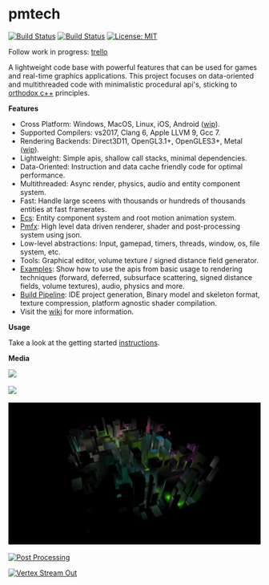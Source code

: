 # pmtech   
[![Build Status](https://travis-ci.org/polymonster/pmtech.svg?branch=master)](https://travis-ci.org/polymonster/pmtech) [![Build Status](https://ci.appveyor.com/api/projects/status/5n3aguiq1ppjrhws?svg=true)](https://ci.appveyor.com/project/polymonster/pmtech) [![License: MIT](https://img.shields.io/badge/License-MIT-yellow.svg)](https://opensource.org/licenses/MIT)

Follow work in progress: 
[trello](https://trello.com/b/ciujzpUT)

A lightweight code base with powerful features that can be used for games and real-time graphics applications. This project focuses on data-oriented and multithreaded code with minimalistic procedural api's, sticking to [orthodox c++](https://gist.github.com/bkaradzic/2e39896bc7d8c34e042b) principles.

**Features**  
- Cross Platform: Windows, MacOS, Linux, iOS, Android ([wip](https://trello.com/b/ciujzpUT)).  
- Supported Compilers: vs2017, Clang 6, Apple LLVM 9, Gcc 7. 
- Rendering Backends: Direct3D11, OpenGL3.1+, OpenGLES3+, Metal ([wip](https://trello.com/b/ciujzpUT)).   
- Lightweight: Simple apis, shallow call stacks, minimal dependencies.  
- Data-Oriented: Instruction and data cache friendly code for optimal performance. 
- Multithreaded: Async render, physics, audio and entity component system.  
- Fast: Handle large sceens with thousands or hundreds of thousands entities at fast framerates.
- [Ecs](https://github.com/polymonster/pmtech/wiki/Ecs): Entity component system and root motion animation system.
- [Pmfx](https://github.com/polymonster/pmtech/wiki/Pmfx): High level data driven renderer, shader and post-processing system using json.
- Low-level abstractions: Input, gamepad, timers, threads, window, os, file system, etc.
- Tools: Graphical editor, volume texture / signed distance field generator.
- [Examples](https://github.com/polymonster/pmtech/wiki/Examples): Show how to use the apis from basic usage to rendering techniques (forward, deferred, subsurface scattering, signed distance fields, volume textures), audio, physics and more.
- [Build Pipeline](https://github.com/polymonster/pmtech/wiki/Build-Pipeline): IDE project generation, Binary model and skeleton format, texture compression, platform agnostic shader compilation. 
- Visit the [wiki](https://github.com/polymonster/pmtech/wiki) for more information.

**Usage**  

Take a look at the getting started [instructions](https://github.com/polymonster/pmtech/wiki/Building-Examples).

**Media**

[<img src="https://github.com/polymonster/polymonster.github.io/raw/master/assets/gifs/sss.gif" width="1280" />](https://github.com/polymonster/pmtech/blob/master/examples/code/sss/sss.cpp)

<img src="https://github.com/polymonster/polymonster.github.io/raw/master/assets/gifs/tourus.gif" width="1280" />

[![Renderer](https://github.com/polymonster/polymonster.github.io/raw/master/assets/gifs/pmfx-renderer.gif)](https://github.com/polymonster/pmtech/blob/master/examples/code/pmfx_renderer/pmfx_renderer_demo.cpp)

[![Post Processing](https://github.com/polymonster/polymonster.github.io/raw/master/assets/gifs/post-pro.gif)](https://github.com/polymonster/pmtech/blob/master/examples/code/post_processing/post_processing.cpp)

[![Vertex Stream Out](https://github.com/polymonster/polymonster.github.io/raw/master/assets/demos/vertex-stream-pbr.gif)](https://github.com/polymonster/pmtech/blob/master/examples/code/vertex_stream_out/vertex_stream_out.cpp)

